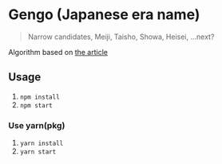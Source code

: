 # Gengo (Japanese era name)
> Narrow candidates, Meiji, Taisho, Showa, Heisei, ...next?

Algorithm based on [the article](http://qiita.com/guai3/items/0d5a84b1bd7ff018c65b "エンジニアが平成の次の元号を予想する方法 - Qiita")

## Usage

1. ```npm install```
2. ```npm start```

### Use yarn(pkg)

1. ```yarn install```
2. ```yarn start```
